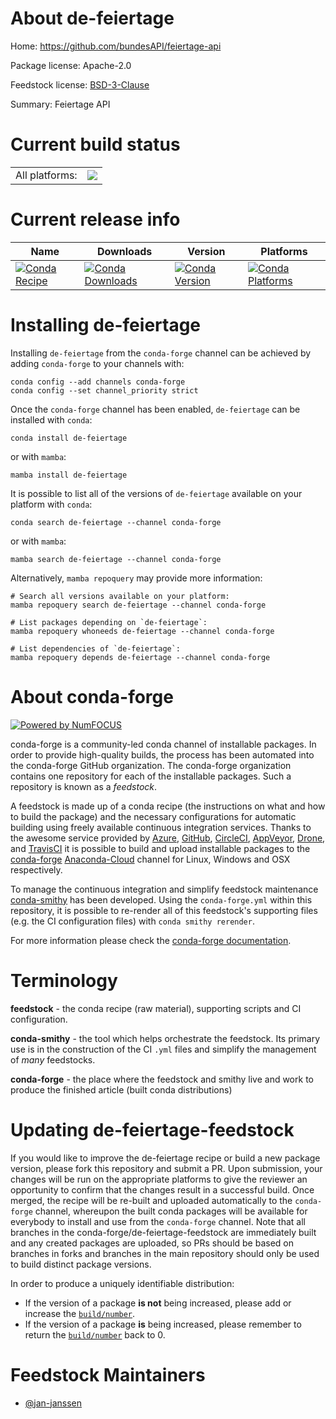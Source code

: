 About de-feiertage
==================

Home: https://github.com/bundesAPI/feiertage-api

Package license: Apache-2.0

Feedstock license: [BSD-3-Clause](https://github.com/conda-forge/de-feiertage-feedstock/blob/main/LICENSE.txt)

Summary: Feiertage API

Current build status
====================


<table><tr><td>All platforms:</td>
    <td>
      <a href="https://dev.azure.com/conda-forge/feedstock-builds/_build/latest?definitionId=17526&branchName=main">
        <img src="https://dev.azure.com/conda-forge/feedstock-builds/_apis/build/status/de-feiertage-feedstock?branchName=main">
      </a>
    </td>
  </tr>
</table>

Current release info
====================

| Name | Downloads | Version | Platforms |
| --- | --- | --- | --- |
| [![Conda Recipe](https://img.shields.io/badge/recipe-de--feiertage-green.svg)](https://anaconda.org/conda-forge/de-feiertage) | [![Conda Downloads](https://img.shields.io/conda/dn/conda-forge/de-feiertage.svg)](https://anaconda.org/conda-forge/de-feiertage) | [![Conda Version](https://img.shields.io/conda/vn/conda-forge/de-feiertage.svg)](https://anaconda.org/conda-forge/de-feiertage) | [![Conda Platforms](https://img.shields.io/conda/pn/conda-forge/de-feiertage.svg)](https://anaconda.org/conda-forge/de-feiertage) |

Installing de-feiertage
=======================

Installing `de-feiertage` from the `conda-forge` channel can be achieved by adding `conda-forge` to your channels with:

```
conda config --add channels conda-forge
conda config --set channel_priority strict
```

Once the `conda-forge` channel has been enabled, `de-feiertage` can be installed with `conda`:

```
conda install de-feiertage
```

or with `mamba`:

```
mamba install de-feiertage
```

It is possible to list all of the versions of `de-feiertage` available on your platform with `conda`:

```
conda search de-feiertage --channel conda-forge
```

or with `mamba`:

```
mamba search de-feiertage --channel conda-forge
```

Alternatively, `mamba repoquery` may provide more information:

```
# Search all versions available on your platform:
mamba repoquery search de-feiertage --channel conda-forge

# List packages depending on `de-feiertage`:
mamba repoquery whoneeds de-feiertage --channel conda-forge

# List dependencies of `de-feiertage`:
mamba repoquery depends de-feiertage --channel conda-forge
```


About conda-forge
=================

[![Powered by
NumFOCUS](https://img.shields.io/badge/powered%20by-NumFOCUS-orange.svg?style=flat&colorA=E1523D&colorB=007D8A)](https://numfocus.org)

conda-forge is a community-led conda channel of installable packages.
In order to provide high-quality builds, the process has been automated into the
conda-forge GitHub organization. The conda-forge organization contains one repository
for each of the installable packages. Such a repository is known as a *feedstock*.

A feedstock is made up of a conda recipe (the instructions on what and how to build
the package) and the necessary configurations for automatic building using freely
available continuous integration services. Thanks to the awesome service provided by
[Azure](https://azure.microsoft.com/en-us/services/devops/), [GitHub](https://github.com/),
[CircleCI](https://circleci.com/), [AppVeyor](https://www.appveyor.com/),
[Drone](https://cloud.drone.io/welcome), and [TravisCI](https://travis-ci.com/)
it is possible to build and upload installable packages to the
[conda-forge](https://anaconda.org/conda-forge) [Anaconda-Cloud](https://anaconda.org/)
channel for Linux, Windows and OSX respectively.

To manage the continuous integration and simplify feedstock maintenance
[conda-smithy](https://github.com/conda-forge/conda-smithy) has been developed.
Using the ``conda-forge.yml`` within this repository, it is possible to re-render all of
this feedstock's supporting files (e.g. the CI configuration files) with ``conda smithy rerender``.

For more information please check the [conda-forge documentation](https://conda-forge.org/docs/).

Terminology
===========

**feedstock** - the conda recipe (raw material), supporting scripts and CI configuration.

**conda-smithy** - the tool which helps orchestrate the feedstock.
                   Its primary use is in the construction of the CI ``.yml`` files
                   and simplify the management of *many* feedstocks.

**conda-forge** - the place where the feedstock and smithy live and work to
                  produce the finished article (built conda distributions)


Updating de-feiertage-feedstock
===============================

If you would like to improve the de-feiertage recipe or build a new
package version, please fork this repository and submit a PR. Upon submission,
your changes will be run on the appropriate platforms to give the reviewer an
opportunity to confirm that the changes result in a successful build. Once
merged, the recipe will be re-built and uploaded automatically to the
`conda-forge` channel, whereupon the built conda packages will be available for
everybody to install and use from the `conda-forge` channel.
Note that all branches in the conda-forge/de-feiertage-feedstock are
immediately built and any created packages are uploaded, so PRs should be based
on branches in forks and branches in the main repository should only be used to
build distinct package versions.

In order to produce a uniquely identifiable distribution:
 * If the version of a package **is not** being increased, please add or increase
   the [``build/number``](https://docs.conda.io/projects/conda-build/en/latest/resources/define-metadata.html#build-number-and-string).
 * If the version of a package **is** being increased, please remember to return
   the [``build/number``](https://docs.conda.io/projects/conda-build/en/latest/resources/define-metadata.html#build-number-and-string)
   back to 0.

Feedstock Maintainers
=====================

* [@jan-janssen](https://github.com/jan-janssen/)

